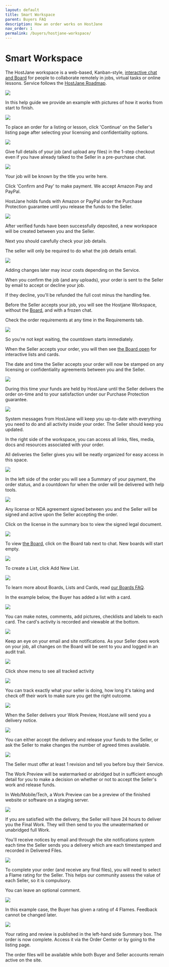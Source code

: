 ```yaml
---
layout: default
title: Smart Workspace
parent: Buyers FAQ
description: How an order works on HostJane
nav_order: 1
permalink: /buyers/hostjane-workspace/
---
```


# Smart Workspace

<span class="blue">The HostJane workspace is a web-based, Kanban-style, [interactive chat and Board](/getting-started/what-are-boards/) for people to collaborate remotely in jobs, virtual tasks or online lessons. Service follows the [HostJane Roadmap](/marketplace-faq/hostjane-roadmap/).</span>

![](/assets/board-view.png)

In this help guide we provide an example with pictures of how it works from start to finish.

![](/assets/example-listing.png)


To place an order for a listing or lesson, click 'Continue' on the Seller's listing page after selecting your licensing and confidentiality options.

![](/assets/job-checkout.png)

<span class="green">Give full details of your job (and upload any files) in the 1-step checkout even if you have already talked to the Seller in a pre-purchase chat.</span>

![](/assets/job-details.png)

Your job will be known by the title you write here.

<span class="green">Click 'Confirm and Pay' to make payment. We accept Amazon Pay and PayPal.</span>

HostJane holds funds with Amazon or PayPal under the Purchase Protection guarantee until you release the funds to the Seller.

![](/assets/payment.png)

After verified funds have been successfully deposited, a new workspace will be created between you and the Seller.

<span class="orange">Next you should carefully check your job details.</span>

The seller will only be required to do what the job details entail.

![](/assets/confirm.png)

Adding changes later may incur costs depending on the Service.

When you confirm the job (and any uploads), your order is sent to the Seller by email to accept or decline your job. 

If they decline, you'll be refunded the full cost minus the handling fee.

<span class="red">Before the Seller accepts your job, you will see the Hostjane Workspace, without the [Board](/getting-started/what-are-boards/), and with a frozen chat.</span>

Check the order requirements at any time in the Requirements tab.

![](/assets/tabs.png)

So you're not kept waiting, the countdown starts immediately.

<span class="yellow">When the Seller accepts your order, you will then see [the Board open](/getting-started/what-are-boards/) for interactive lists and cards. </span>

The date and time the Seller accepts your order will now be stamped on any licensing or confidentiality agreements between you and the Seller.

![](/assets/board-tab.png)

During this time your funds are held by HostJane until the Seller delivers the order on-time and to your satisfaction under our Purchase Protection guarantee.

![](/assets/order-accepted.png)

System messages from HostJane will keep you up-to-date with everything you need to do and all activity inside your order. The Seller should keep you updated.

<span class="purple">In the right side of the workspace, you can access all links, files, media, docs and resources associated with your order.</span>

All deliveries the Seller gives you will be neatly organized for easy access in this space.

![](/assets/resource-bar.png)

In the left side of the order you will see a Summary of your payment, the order status, and a countdown for when the order will be delivered with help tools.

![](/assets/summary.png)

<span class="green">Any license or NDA agreement signed between you and the Seller will be signed and active upon the Seller accepting the order.</span>

Click on the license in the summary box to view the signed legal document.

![](/assets/license.png)

To view [the Board](/getting-started/what-are-boards/), click on the Board tab next to chat. New boards will start empty.

![](/assets/board-tab.png)

To create a List, click Add New List.

![](/assets/new-list.png)

<span class="green">To learn more about Boards, Lists and Cards, read [our Boards FAQ](/getting-started/what-are-boards/).</span>

In the example below, the Buyer has added a list with a card.

![](/assets/Board-1.png)

You can make notes, comments, add pictures, checklists and labels to each card. The card's activity is recorded and viewable at the bottom.

![](/assets/card.png)

Keep an eye on your email and site notifications. As your Seller does work on your job, all changes on the Board will be sent to you and logged in an audit trail.

![](/assets/board-changes.png)

Click show menu to see all tracked activity

![](/assets/trail.png)

You can track exactly what your seller is doing, how long it's taking and check off their work to make sure you get the right outcome.

![](/assets/example-job.png)

When the Seller delivers your Work Preview, HostJane will send you a delivery notice.

![](/assets/delivery.png)

You can either accept the delivery and release your funds to the Seller, or ask the Seller to make changes the number of agreed times available.

![](/assets/accept-release.png)

The Seller must offer at least 1 revision and tell you before buy their Service.

<span class="orange">The Work Preview will be watermarked or abridged but in sufficient enough detail for you to make a decision on whether or not to accept the Seller's work and release funds.</span>

In Web/Mobile/Tech, a Work Preview can be a preview of the finished website or software on a staging server.

![](/assets/first-delivery.png)

If you are satisfied with the delivery, the Seller will have 24 hours to deliver you the Final Work. They will then send to you the unwatermarked or unabridged full Work.

You'll receive notices by email and through the site notifications system each time the Seller sends you a delivery which are each timestamped and recorded in Delivered Files.

![](/assets/track.png)

To complete your order (and receive any final files), you will need to select a Flame rating for the Seller. This helps our community assess the value of each Seller, so it is compulsory.

You can leave an optional comment.

![](/assets/review.png)

In this example case, the Buyer has given a rating of 4 Flames. Feedback cannot be changed later. 

![](/assets/delivery-complete.png)

Your rating and review is published in the left-hand side Summary box.
The order is now complete. Access it via the Order Center or by going to the listing page.

The order files will be available while both Buyer and Seller accounts remain active on the site.